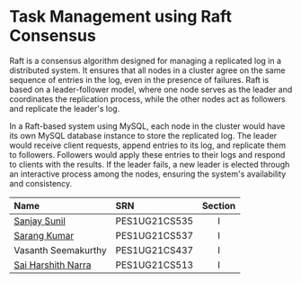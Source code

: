 # Task Management using Raft Consensus

Raft is a consensus algorithm designed for managing a replicated log in a distributed system. It ensures that all nodes in a cluster agree on the same sequence of entries in the log, even in the presence of failures. Raft is based on a leader-follower model, where one node serves as the leader and coordinates the replication process, while the other nodes act as followers and replicate the leader's log.

In a Raft-based system using MySQL, each node in the cluster would have its own MySQL database instance to store the replicated log. The leader would receive client requests, append entries to its log, and replicate them to followers. Followers would apply these entries to their logs and respond to clients with the results. If the leader fails, a new leader is elected through an interactive process among the nodes, ensuring the system's availability and consistency.

| Name                                           | SRN           | Section |
| :--------------------------------------------- | :------------ | :-----: |
| [Sanjay Sunil](https://github.com/Sanj180706)  | PES1UG21CS535 |    I    |
| [Sarang Kumar](https://github.com/SarangKumar) | PES1UG21CS537 |    I    |
| Vasanth Seemakurthy                            | PES1UG21CS437 |    I    |
| [Sai Harshith Narra](https://github.com/SaiHarshithN2003)| PES1UG21CS513 |    I    |
